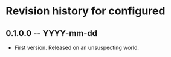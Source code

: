 # Revision history for configured

## 0.1.0.0  -- YYYY-mm-dd

* First version. Released on an unsuspecting world.
